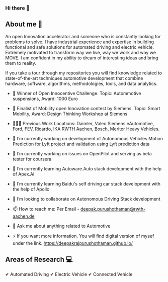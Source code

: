 ### Hi there 👋

## About me :man:

An open Innovation accelerator and someone who is constantly  looking for problems to solve. I have industrial experience and expertise in building functional and safe solutions for automated driving and electric vehicle. Extremely motivated to transform way we live, way we work and way we MOVE. I am confident in my ability to dream of interesting ideas and bring them to reality.

If you take a tour through my repositories you will find knowledge related to state-of-the-art techniques automotive development that combine hardware, software, algorithms, methodologies, tools, and data analytics.

- 🎉 Winner of Open Innocentive Challenge. Topic: Autommotive suspensions, Award: 1000 Euro
- 🎉 Finalist of Mobility open Innovation contest by Siemens. Topic: Smart Mobility, Award: Design Thinking Workshop at Siemens

- 🧑🏽‍💼 Previous Work Locations: Daimler, Valeo Siemens eAutomotive, Ford, FEV, Ricardo, IKA RWTH Aachen, Bosch, Meritor Heavy Vehicles.

- 🔭 I’m currently working on development of Autonomous Vehicles Motion Prediction for Lyft project and validation using Lyft prediction data  
- 🔭 I’m currently working on issues on OpenPilot and serving as beta tester for coursera
- 🌱 I’m currently learning Autoware.Auto stack development with the help of Apex.Ai
- 🌱 I’m currently learning Baidu's self driving car stack development with the help of Apollo
- 👯 I’m looking to collaborate on Autonomous Driving Stack development 
- 📫 How to reach me: Per Email - deepak.purushothaman@rwth-aachen.de
- 💬 Ask me about anything related to Automotive 
- ⚡ If you want more information. You will find digital version of mysef under the link. https://deepakrajpurushothaman.github.io/ 

## Areas of Research :computer:

✔ Automated Driving
✔ Electric Vehicle
✔ Connected Vehicle

<!--
**deepakrajpurushothaman/deepakrajpurushothaman** is a ✨ _special_ ✨ repository because its `README.md` (this file) appears on your GitHub profile.

Here are some ideas to get you started:

- 🔭 I’m currently working on ...
- 🤔 I’m looking for help with ...
- 💬 Ask me about ...
- 📫 How to reach me: ...
- 😄 Pronouns: ...
- ⚡ Fun fact: ...
-->
